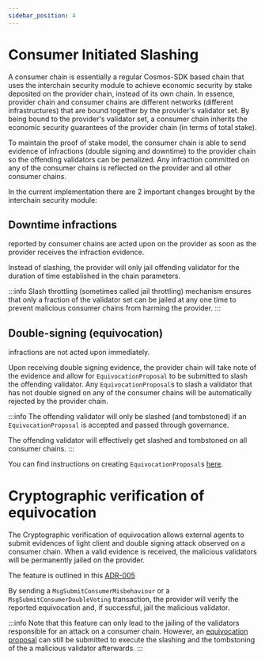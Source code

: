 ```yaml
---
sidebar_position: 4
---
```


# Consumer Initiated Slashing
A consumer chain is essentially a regular Cosmos-SDK based chain that uses the interchain security module to achieve economic security by stake deposited on the provider chain, instead of its own chain.
In essence, provider chain and consumer chains are different networks (different infrastructures) that are bound together by the provider's validator set. By being bound to the provider's validator set, a consumer chain inherits the economic security guarantees of the provider chain (in terms of total stake).

To maintain the proof of stake model, the consumer chain is able to send evidence of infractions (double signing and downtime) to the provider chain so the offending validators can be penalized.
Any infraction committed on any of the consumer chains is reflected on the provider and all other consumer chains.

In the current implementation there are 2 important changes brought by the interchain security module:

## Downtime infractions
reported by consumer chains are acted upon on the provider as soon as the provider receives the infraction evidence.

Instead of slashing, the provider will only jail offending validator for the duration of time established in the chain parameters.

:::info
Slash throttling (sometimes called jail throttling) mechanism ensures that only a fraction of the validator set can be jailed at any one time to prevent malicious consumer chains from harming the provider.
:::

## Double-signing (equivocation)
infractions are not acted upon immediately.

Upon receiving double signing evidence, the provider chain will take note of the evidence and allow for `EquivocationProposal` to be submitted to slash the offending validator.
Any `EquivocationProposal`s to slash a validator that has not double signed on any of the consumer chains will be automatically rejected by the provider chain.

:::info
The offending validator will only be slashed (and tombstoned) if an `EquivocationProposal` is accepted and passed through governance.

The offending validator will effectively get slashed and tombstoned on all consumer chains.
:::

<!-- markdown-link-check-disable-next-line -->
You can find instructions on creating `EquivocationProposal`s [here](./proposals#equivocationproposal).

# Cryptographic verification of equivocation
The Cryptographic verification of equivocation allows external agents to submit evidences of light client and double signing attack observed on a consumer chain. When a valid evidence is received, the malicious validators will be permanently jailed on the provider.

The feature is outlined in this [ADR-005](../adrs/adr-005-cryptographic-equivocation-verification.md)

By sending a `MsgSubmitConsumerMisbehaviour` or a `MsgSubmitConsumerDoubleVoting` transaction, the provider will
 verify the reported equivocation and, if successful, jail the malicious validator.

:::info
Note that this feature can only lead to the jailing of the validators responsible for an attack on a consumer chain. However, an [equivocation proposal](#double-signing-equivocation) can still be submitted to execute the slashing and the tombstoning of the a malicious validator afterwards. 
:::




